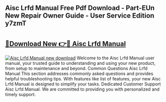 ## Aisc Lrfd Manual Free Pdf Download - Part-EUn New Repair Owner Guide - User Service Edition y7zmT

# <h2><a href="http://bc24747.oget.top/?id=Aisc+Lrfd+Manual">🔗Download New 👉🔴 Aisc Lrfd Manual</a></h2>

[![Aisc Lrfd Manual new download](https://i.imgur.com/5g1atiW.png)](http://bc24747.oget.top/?id=Aisc+Lrfd+Manual)
Welcome to the Aisc Lrfd Manual user manual, your trusted guide to understanding and using your new product, from setup to maintenance and beyond. Common Questions Aisc Lrfd Manual This section addresses commonly asked questions and provides helpful troubleshooting tips. With features like list of features, your new Aisc Lrfd Manual is designed to simplify your tasks. Dedicated Customer Support Aisc Lrfd Manual. We are committed to providing you with personalized and timely support.
